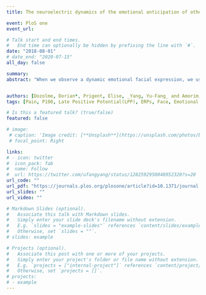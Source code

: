```yaml
---
title: The neuroelectric dynamics of the emotional anticipation of other people’s pain

event: PloS one
event_url: 

# Talk start and end times.
#   End time can optionally be hidden by prefixing the line with `#`.
date: "2018-08-01"
# date_end: "2020-07-15"
all_day: false

summary: 
abstract: "When we observe a dynamic emotional facial expression, we usually automatically anticipate how that expression will develop. Our objective was to study a neurocognitive biomarker of this anticipatory process for facial pain expressions, operationalized as a mismatch effect. For this purpose, we studied the behavioral and neuroelectric (Event-Related Potential, ERP) correlates, of a match or mismatch, between the intensity of an expression of pain anticipated by the participant, and the intensity of a static test expression of pain displayed with the use of a representational momentum paradigm. Here, the paradigm consisted in displaying a dynamic facial pain expression which suddenly disappeared, and participants had to memorize the final intensity of the dynamic expression. We compared ERPs in response to congruent (intensity the same as the one memorized) and incongruent (intensity different from the one memorized) static expression intensities displayed after the dynamic expression. This paradigm allowed us to determine the amplitude and direction of this intensity anticipation by measuring the observer’s memory bias. Results behaviorally showed that the anticipation was backward (negative memory bias) for high intensity expressions of pain (participants expected a return to a neutral state) and more forward (memory bias less negative, or even positive) for less intense expressions (participants expected increased intensity). Detecting mismatch (incongruent intensity) led to faster responses than detecting match (congruent intensity). The neuroelectric correlates of this mismatch effect in response to the testing of expression intensity ranged from P100 to LPP (Late Positive Potential). Path analysis and source localization suggested that the medial frontal gyrus was instrumental in mediating the mismatch effect through top-down influence on both the occipital and temporal regions. Moreover, having the facility to detect incongruent expressions, by anticipating emotional state, could be useful for prosocial behavior and the detection of trustworthiness."


authors: [Dozolme, Dorian*, Prigent, Elise, _Yang, Yu-Fang_ and Amorim, Michel-Ange, PloS one. ]
tags: [Pain, P100, Late Positive Potential(LPP), ERPs, Face, Emotional facial expression]

# Is this a featured talk? (true/false)
featured: false

# image:
 # caption: 'Image credit: [**Unsplash**](https://unsplash.com/photos/bzdhc5b3Bxs)'
 # focal_point: Right

links:
# - icon: twitter
#  icon_pack: fab
#  name: Follow
#  url: https://twitter.com/ufangyang/status/1282592950048952320?s=20
url_code: ""
url_pdf: "https://journals.plos.org/plosone/article?id=10.1371/journal.pone.0200535"
url_slides: ""
url_video: ""

# Markdown Slides (optional).
#   Associate this talk with Markdown slides.
#   Simply enter your slide deck's filename without extension.
#   E.g. `slides = "example-slides"` references `content/slides/example-slides.md`.
#   Otherwise, set `slides = ""`.
# slides: example

# Projects (optional).
#   Associate this post with one or more of your projects.
#   Simply enter your project's folder or file name without extension.
#   E.g. `projects = ["internal-project"]` references `content/project/deep-learning/index.md`.
#   Otherwise, set `projects = []`.
# projects:
# - example
---
```

